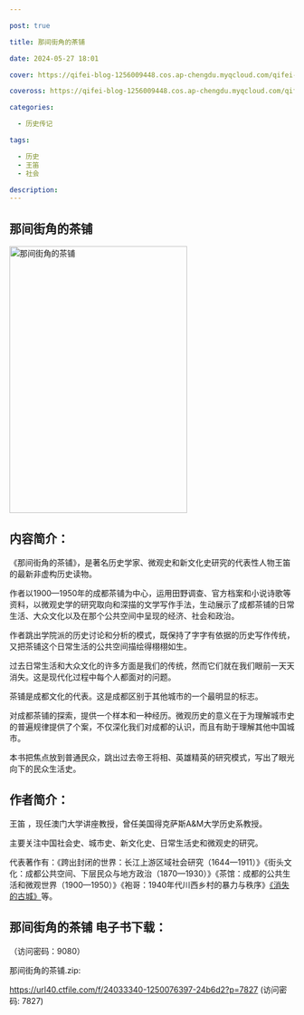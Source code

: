 ```yaml
---

post: true

title: 那间街角的茶铺

date: 2024-05-27 18:01

cover: https://qifei-blog-1256009448.cos.ap-chengdu.myqcloud.com/qifei-blog/6608120a9f345e8d03c88420.jpg

coveross: https://qifei-blog-1256009448.cos.ap-chengdu.myqcloud.com/qifei-blog/6608120a9f345e8d03c88420.jpg

categories:

  - 历史传记

tags:

  - 历史
  - 王笛
  - 社会

description:
---
```


## 那间街角的茶铺
<img alt="那间街角的茶铺 " class="aligncenter loading" data-was-processed="true" decoding="async" fetchpriority="high" height="471" src="https://qifei-blog-1256009448.cos.ap-chengdu.myqcloud.com/qifei-blog/6608120a9f345e8d03c88420.jpg" style="cursor: zoom-in;" width="314"/>

## 内容简介：

《那间街角的茶铺》，是著名历史学家、微观史和新文化史研究的代表性人物王笛的最新非虚构历史读物。

作者以1900—1950年的成都茶铺为中心，运用田野调查、官方档案和小说诗歌等资料，以微观史学的研究取向和深描的文学写作手法，生动展示了成都茶铺的日常生活、大众文化以及在那个公共空间中呈现的经济、社会和政治。

作者跳出学院派的历史讨论和分析的模式，既保持了字字有依据的历史写作传统，又把茶铺这个日常生活的公共空间描绘得栩栩如生。

过去日常生活和大众文化的许多方面是我们的传统，然而它们就在我们眼前一天天消失。这是现代化过程中每个人都面对的问题。

茶铺是成都文化的代表。这是成都区别于其他城市的一个最明显的标志。

对成都茶铺的探索，提供一个样本和一种经历。微观历史的意义在于为理解城市史的普遍规律提供了个案，不仅深化我们对成都的认识，而且有助于理解其他中国城市。

本书把焦点放到普通民众，跳出过去帝王将相、英雄精英的研究模式，写出了眼光向下的民众生活史。

## 作者简介：

王笛 ，现任澳门大学讲座教授，曾任美国得克萨斯A&amp;M大学历史系教授。

主要关注中国社会史、城市史、新文化史、日常生活史和微观史的研究。

代表著作有：《跨出封闭的世界：长江上游区域社会研究（1644—1911）》《街头文化：成都公共空间、下层民众与地方政治（1870—1930）》《茶馆：成都的公共生活和微观世界（1900—1950）》《袍哥：1940年代川西乡村的暴力与秩序》<a href="https://www.huibooks.com/1507.html">《消失的古城》</a>等。

## 那间街角的茶铺 电子书下载：

 （访问密码：9080）

那间街角的茶铺.zip: 

https://url40.ctfile.com/f/24033340-1250076397-24b6d2?p=7827 (访问密码: 7827)

